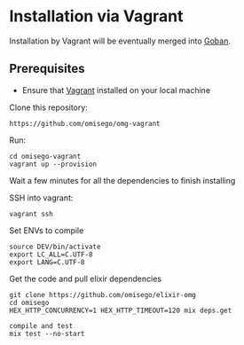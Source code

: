 # Installation via Vagrant
Installation by Vagrant will be eventually merged into [Goban](https://github.com/omisego/goban).

## Prerequisites
* Ensure that [Vagrant](https://www.vagrantup.com/) installed on your local machine

Clone this repository:
```
https://github.com/omisego/omg-vagrant
```

Run:
```
cd omisego-vagrant
vagrant up --provision
```

Wait a few minutes for all the dependencies to finish installing

SSH into vagrant:
```
vagrant ssh
```

Set ENVs to compile
```
source DEV/bin/activate
export LC_ALL=C.UTF-8
export LANG=C.UTF-8
```

Get the code and pull elixir dependencies
```
git clone https://github.com/omisego/elixir-omg
cd omisego
HEX_HTTP_CONCURRENCY=1 HEX_HTTP_TIMEOUT=120 mix deps.get

compile and test
mix test --no-start
```
